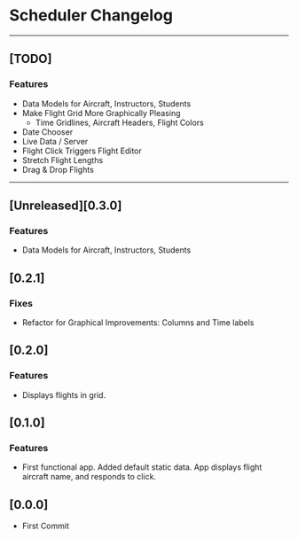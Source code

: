 # Scheduler Changelog

----------

## [TODO]
### Features
* Data Models for Aircraft, Instructors, Students
* Make Flight Grid More Graphically Pleasing
    * Time Gridlines, Aircraft Headers, Flight Colors
* Date Chooser
* Live Data / Server
* Flight Click Triggers Flight Editor
* Stretch Flight Lengths
* Drag & Drop Flights

----------

## [Unreleased][0.3.0]
### Features
* Data Models for Aircraft, Instructors, Students

## [0.2.1]
### Fixes
* Refactor for Graphical Improvements: Columns and Time labels

## [0.2.0]
### Features
* Displays flights in grid.

## [0.1.0]
### Features
* First functional app. Added default static data. App displays flight aircraft name, and responds to click. 

## [0.0.0]
* First Commit
